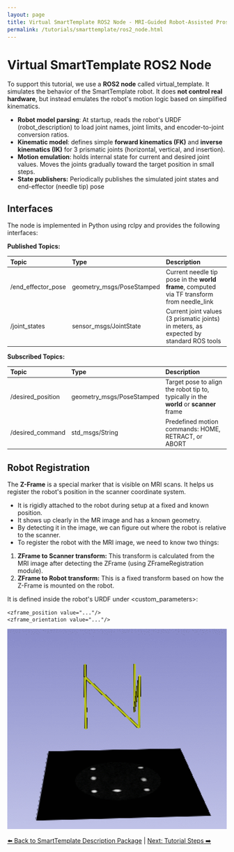 ```yaml
---
layout: page
title: Virtual SmartTemplate ROS2 Node - MRI-Guided Robot-Assisted Prostate Biopsy
permalink: /tutorials/smarttemplate/ros2_node.html
---
```


# Virtual SmartTemplate ROS2 Node

To support this tutorial, we use a **ROS2 node** called virtual_template. It simulates the behavior of the SmartTemplate robot. It does **not control real hardware**, but instead emulates the robot's motion logic based on simplified kinematics.

- **Robot model parsing**: At startup, reads the robot's URDF (robot_description) to load joint names, joint limits, and encoder-to-joint conversion ratios.
- **Kinematic model**: defines simple **forward kinematics (FK)** and **inverse kinematics (IK)** for 3 prismatic joints (horizontal, vertical, and insertion).
- **Motion emulation**: holds internal state for current and desired joint values. Moves the joints gradually toward the target position in small steps.
- **State publishers:** Periodically publishes the simulated joint states and end-effector (needle tip) pose

## Interfaces

The node is implemented in Python using rclpy and provides the following interfaces:

**Published Topics:**

| **Topic** | **Type** | **Description** |
|:-----------|:---------|:----------------|
| /end_effector_pose | geometry_msgs/PoseStamped | Current needle tip pose in the **world frame**, computed via TF transform from needle_link |
| /joint_states | sensor_msgs/JointState | Current joint values (3 prismatic joints) in meters, as expected by standard ROS tools |

**Subscribed Topics:**

| **Topic** | **Type** | **Description** |
|:-----------|:---------|:----------------|
| /desired_position | geometry_msgs/PoseStamped | Target pose to align the robot tip to, typically in the **world** or **scanner** frame |
| /desired_command | std_msgs/String | Predefined motion commands: HOME, RETRACT, or ABORT |

## Robot Registration

The **Z-Frame** is a special marker that is visible on MRI scans. It helps us register the robot's position in the scanner coordinate system.

- It is rigidly attached to the robot during setup at a fixed and known position.
- It shows up clearly in the MR image and has a known geometry.
- By detecting it in the image, we can figure out where the robot is relative to the scanner.
- To register the robot with the MRI image, we need to know two things:

1. **ZFrame to Scanner transform:** This transform is calculated from the MRI image after detecting the ZFrame (using ZFrameRegistration module).
2. **ZFrame to Robot transform:** This is a fixed transform based on how the Z-Frame is mounted on the robot.

It is defined inside the robot's URDF under <custom_parameters>:

~~~~
<zframe_position value="..."/>
<zframe_orientation value="..."/>
~~~~

![Z-Frame](images/image1.gif)

[⬅️ Back to SmartTemplate Description Package](description.html) | [Next: Tutorial Steps ➡️](tutorial_steps.html)